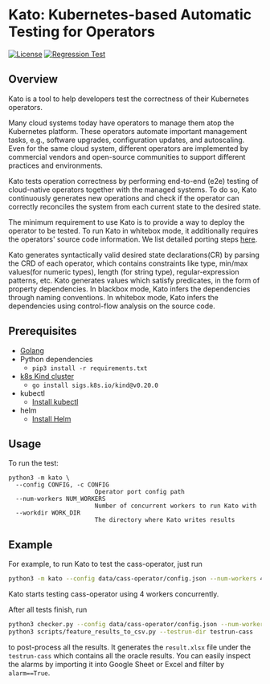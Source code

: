 # Kato: Kubernetes-based Automatic Testing for Operators
[![License](https://img.shields.io/badge/License-Apache_2.0-blue.svg)](https://opensource.org/licenses/Apache-2.0)
[![Regression Test](https://github.com/xlab-uiuc/kato/actions/workflows/unittest.yaml/badge.svg)](https://github.com/xlab-uiuc/kato/actions/workflows/unittest.yaml)


## Overview
Kato is a tool to help developers test the correctness of their Kubernetes operators.

Many cloud systems today have operators to manage them atop the Kubernetes platform.
These operators automate important management
tasks, e.g., software upgrades, configuration updates, and autoscaling.
Even for the same cloud system, different operators
are implemented by commercial vendors and open-source
communities to support different practices and environments.

Kato tests operation correctness by performing end-to-end (e2e) testing of cloud-native operators together with the managed systems. 
To do so, Kato continuously generates new operations and
check if the operator can correctly reconciles the system from each current state to the desired state.

The minimum requirement to use Kato is to provide a way to deploy the operator to be tested.
To run Kato in whitebox mode, it additionally requires the operators' source code information.
We list detailed porting steps [here](docs/port.md).

Kato generates syntactically valid desired state declarations(CR) by parsing the CRD of each operator, 
  which contains constraints like type, min/max values(for numeric types), length (for string type), regular-expression patterns, etc.
Kato generates values which satisfy predicates, in the form of property dependencies. 
In blackbox mode, Kato infers the dependencies through naming conventions. 
In whitebox mode, Kato infers the dependencies using control-flow analysis on the source code.

## Prerequisites
- [Golang](https://go.dev/doc/install)
- Python dependencies
    - `pip3 install -r requirements.txt`
- [k8s Kind cluster](https://kind.sigs.k8s.io/)  
    - `go install sigs.k8s.io/kind@v0.20.0`
- kubectl
    - [Install kubectl](https://kubernetes.io/docs/tasks/tools/install-kubectl-linux/)
- helm
    - [Install Helm](https://helm.sh/docs/intro/install/)

## Usage
To run the test:  
```
python3 -m kato \
  --config CONFIG, -c CONFIG
                        Operator port config path
  --num-workers NUM_WORKERS
                        Number of concurrent workers to run Kato with
  --workdir WORK_DIR
                        The directory where Kato writes results
```

## Example
For example, to run Kato to test the cass-operator, just run
```sh
python3 -m kato --config data/cass-operator/config.json --num-workers 4 --workdir testrun-cass
```

Kato starts testing cass-operator using 4 workers concurrently.

After all tests finish, run
```sh
python3 checker.py --config data/cass-operator/config.json --num-workers 8 --testrun-dir testrun-cass
python3 scripts/feature_results_to_csv.py --testrun-dir testrun-cass
```
to post-process all the results.
It generates the `result.xlsx` file under the `testrun-cass` which contains
  all the oracle results.
You can easily inspect the alarms by importing it into Google Sheet or Excel
  and filter by `alarm==True`.